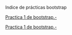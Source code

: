 Indice de prácticas bootstrap

<a href="https://lolyous.github.io/Practica1.html">Practica 1 de bootstrap.-</a>

<a href="https://lolyous.github.io/practica2.html">Practica 1 de bootstrap.-</a>


